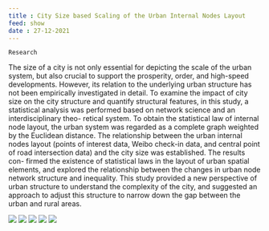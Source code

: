 ```yaml
---
title : City Size based Scaling of the Urban Internal Nodes Layout
feed: show
date : 27-12-2021
---
```


`Research`


The size of a city is not only essential for depicting the scale of the urban system, but also crucial to support the prosperity, order, and high-speed developments. However, its relation to the underlying urban structure has not been empirically investigated in detail. To examine the impact of city size on the city structure and quantify structural features, in this study, a statistical analysis was performed based on network science and an interdisciplinary theo- retical system. To obtain the statistical law of internal node layout, the urban system was regarded as a complete graph weighted by the Euclidean distance. The relationship between the urban internal nodes layout (points of interest data, Weibo check-in data, and central point of road intersection data) and the city size was established. The results con- firmed the existence of statistical laws in the layout of urban spatial elements, and explored the relationship between the changes in urban node network structure and inequality. This study provided a new perspective of urban structure to understand the complexity of the city, and suggested an approach to adjust this structure to narrow down the gap between the urban and rural areas.

![](https://doi.org/10.1371/journal.pone.0250348.g001)
![](https://doi.org/10.1371/journal.pone.0250348.g002)
![](https://doi.org/10.1371/journal.pone.0250348.g003)
![](https://doi.org/10.1371/journal.pone.0250348.g004)
![](https://doi.org/10.1371/journal.pone.0250348.g005)
